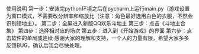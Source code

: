 使用说明
第一步：安装完python环境之后在pycharm上运行main.py（游戏设置为窗口模式，不需要改分辨率和缩放比（注意：角色最好选用白色的衣服，不然会识别错地主）。
第二步：全屏进入新版QQ欢乐斗地主
第三步：点击《斗地主合集》
第四步：选择相对应的场次
第五步：进入到《开始游戏》的界面
第六步：点击软件的单局或连续
感谢大家的理解和支持，一个人的力量有限，希望大家多多反馈BUG，确认后我会尽快处理。
